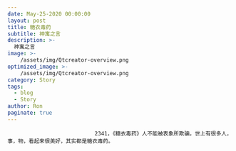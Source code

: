 ```yaml
---
date: May-25-2020 00:00:00
layout: post
title: 糖衣毒药
subtitle: 神寓之言
description: >-
  神寓之言
image: >-
    /assets/img/Qtcreator-overview.png
optimized_image: >-
    /assets/img/Qtcreator-overview.png
category: Story
tags:
  - blog
  - Story
author: Ron
paginate: true
---
```


							　　2341，《糖衣毒药》人不能被表象所欺骗，世上有很多人，事，物，看起来很美好，其实都是糖衣毒药。
							
							
						